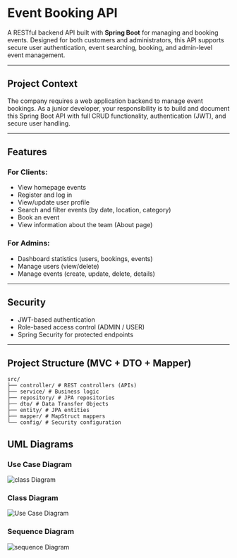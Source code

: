 # Event Booking API

A RESTful backend API built with **Spring Boot** for managing and booking events. Designed for both customers and administrators, this API supports secure user authentication, event searching, booking, and admin-level event management.

---

## Project Context

The company requires a web application backend to manage event bookings. As a junior developer, your responsibility is to build and document this Spring Boot API with full CRUD functionality, authentication (JWT), and secure user handling.

---

##  Features

###  For Clients:
- View homepage events
- Register and log in
- View/update user profile
- Search and filter events (by date, location, category)
- Book an event
- View information about the team (About page)

###  For Admins:
- Dashboard statistics (users, bookings, events)
- Manage users (view/delete)
- Manage events (create, update, delete, details)

---

## Security
- JWT-based authentication
- Role-based access control (ADMIN / USER)
- Spring Security for protected endpoints

---

## Project Structure (MVC + DTO + Mapper)
```
src/
├── controller/ # REST controllers (APIs)
├── service/ # Business logic
├── repository/ # JPA repositories
├── dto/ # Data Transfer Objects
├── entity/ # JPA entities
├── mapper/ # MapStruct mappers
└── config/ # Security configuration
```
## UML Diagrams

### Use Case Diagram
![class Diagram](C:\Users\MAJD\Desktop\ENAA\Event-Booking\uml\DiagramDeClass.png)

### Class Diagram
![Use Case Diagram](C:\Users\MAJD\Desktop\ENAA\Event-Booking\uml\DiagramDeCasDeUtulisation.png)

### Sequence Diagram
![sequence Diagram](C:\Users\MAJD\Desktop\ENAA\Event-Booking\uml\sequenceUML.png)